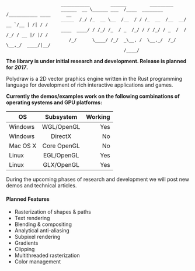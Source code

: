 ```

                     ___________        ______         _________
                     ______  __ \______ ___  /____  ________  /___________ ____      __
                     _____  /_/ /_  __ \__  /__  / / /_  __  /__  __/  __ `/__ | /| / /
                     ____  ____/ / /_/ /_  / _  /_/ / / /_/ / _  /  / /_/ / __ |/ |/ /
                        /_/      \____/ /_/  _\__, /  \__,_/  /_/   \__,_/  ____/|__/
                                             /____/

```

**The library is under initial research and development. Release is planned for _2017_.**

Polydraw is a 2D vector graphics engine written in the Rust programming language for development of rich interactive applications and games.


**Currently the demos/examples work on the following combinations of operating systems and GPU platforms:**

| OS            | Subsystem     | Working             |
| ------------- |:-------------:| -------------------:|
| Windows       | WGL/OpenGL    | Yes                 |
| Windows       | DirectX       | No                  |
| Mac OS X      | Core OpenGL   | No                  |
| Linux         | EGL/OpenGL    | Yes                 |
| Linux         | GLX/OpenGL    | Yes                 |

During the upcoming phases of research and development we will post new demos and technical articles.

#### Planned Features

* Rasterization of shapes & paths
* Text rendering
* Blending & compositing
* Analytical anti-aliasing
* Subpixel rendering
* Gradients
* Clipping
* Multithreaded rasterization
* Color management
